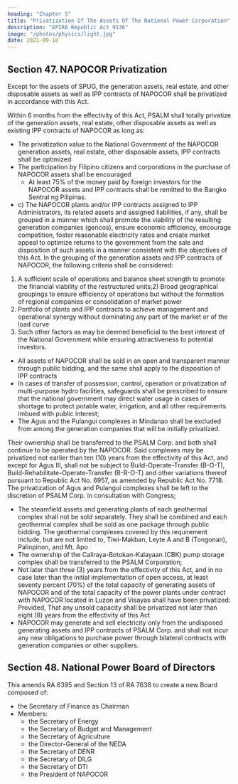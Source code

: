```yaml
---
heading: "Chapter 5"
title: "Privatization Of The Assets Of The National Power Corporation"
description: "EPIRA Republic Act 9136"
image: "/photos/physics/light.jpg"
date: 2021-09-18
---
```



## Section 47. NAPOCOR Privatization

Except for the assets of SPUG, the generation assets, real estate, and other disposable assets as well as IPP contracts of NAPOCOR shall be privatized in accordance with this Act. 

Within 6 months from the effectivity of this Act, PSALM shall totally privatize of the generation assets, real estate, other disposable assets as well as existing IPP contracts of NAPOCOR as long as:

- The privatization value to the National Government of the NAPOCOR generation assets, real estate, other disposable assets, IPP contracts shall be optimized
- The participation by Filipino citizens and corporations in the purchase of NAPOCOR assets shall be encouraged
  - At least 75% of the money paid by foreign investors for the NAPOCOR assets and IPP contracts shall be remitted to the Bangko Sentral ng Pilipinas.
- c) The NAPOCOR plants and/or IPP contracts assigned to IPP Administrators, its related assets and assigned liabilities, if any, shall be grouped in a manner which shall promote the viability of the resulting generation companies (gencos), ensure economic efficiency, encourage competition, foster reasonable electricity rates and create market appeal to optimize returns to the government from the sale and disposition of such assets in a manner consistent with the objectives of this Act. In the grouping of the generation assets and IPP contracts of NAPOCOR, the following criteria shall be considered:

1) A sufficient scale of operations and balance sheet strength to promote the financial viability of the restructured units;2) Broad geographical groupings to ensure efficiency of operations but without the formation of regional companies or consolidation of market power
3) Portfolio of plants and IPP contracts to achieve management and operational synergy without dominating any part of the market or of the load curve
4) Such other factors as may be deemed beneficial to the best interest of the National Government while ensuring attractiveness to potential investors.

- All assets of NAPOCOR shall be sold in an open and transparent manner through public bidding, and the same shall apply to the disposition of IPP contracts
- In cases of transfer of possession, control, operation or privatization of multi-purpose hydro
facilities, safeguards shall be prescribed to ensure that the national government may direct
water usage in cases of shortage to protect potable water, irrigation, and all other requirements
imbued with public interest;
- The Agus and the Pulangui complexes in Mindanao shall be excluded from among the generation companies that will be initially privatized. 

Their ownership shall be transferred to the PSALM Corp. and both shall continue to be operated by the NAPOCOR. Said complexes may be privatized not earlier than ten (10) years from the effectivity of this Act, and except for Agus
III, shall not be subject to Build-Operate-Transfer (B-O-T), Build-Rehabilitate-Operate-Transfer (B-R-O-T) and other variations thereof pursuant to Republic Act No. 6957, as amended by Republic Act No. 7718. The privatization of Agus and Pulangui complexes shall be left to the discretion of PSALM Corp. in consultation with Congress;

- The steamfield assets and generating plants of each geothermal complex shall not be sold separately. They shall be combined and each geothermal complex shall be sold as one package through public bidding. The geothermal complexes covered by this requirement include, but are not limited to, Tiwi-Makban, Leyte A and B (Tongonan), Palinpinon, and Mt. Apo
- The ownership of the Caliraya-Botokan-Kalayaan (CBK) pump storage complex shall be transferred to the PSALM Corporation;
- Not later than three (3) years from the effectivity of this Act, and in no case later than the initial implementation of open access, at least seventy percent (70%) of the total capacity of generating assets of NAPOCOR and of the total capacity of the power plants under contract with NAPOCOR located in Luzon and Visayas shall have been privatized: Provided, That any
unsold capacity shall be privatized not later than eight (8) years from the effectivity of this Act
- NAPOCOR may generate and sell electricity only from the undisposed generating assets and IPP contracts of PSALM Corp. and shall not incur any new obligations to purchase power through bilateral contracts with generation companies or other suppliers.


## Section 48. National Power Board of Directors

This amends RA 6395 and Section 13 of RA 7638 to create a new Board composed of:
- the Secretary of Finance as Chairman
- Members:
  - the Secretary of Energy
  - the Secretary of Budget and Management
  - the Secretary of Agriculture
  - the Director-General of the NEDA
  - the Secretary of DENR
  - the Secretary of DILG
  - the Secretary of DTI
  - the President of NAPOCOR

